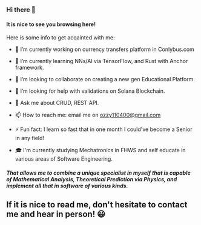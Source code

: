### Hi there 👋
#### It is nice to see you browsing here!

Here is some info to get acqainted with me:

- 🔭 I’m currently working on currency transfers platform in Conlybus.com
- 🌱 I’m currently learning NNs/AI via TensorFlow, and Rust with Anchor framework.
- 👯 I’m looking to collaborate on creating a new gen Educational Platform.
- 🤔 I’m looking for help with validations on Solana Blockchain.
- 💬 Ask me about CRUD, REST API.
- 📫 How to reach me: email me on ozzy110400@gmail.com
- ⚡ Fun fact: I learn so fast that in one month I could've become a Senior in any field!


- 🎓 I'm currently studying Mechatronics in FHWS and self educate in various areas of Software Engineering.

##### That allows me to combine a unique specialist in myself that is capable of Mathematical Analysis, Theoretical Prediction via Physics, and implement all that in software of various kinds.

## If it is nice to read me, don't hesitate to contact me and hear in person! 😃
